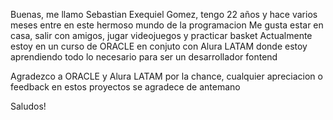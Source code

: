 Buenas, me llamo Sebastian Exequiel Gomez, tengo 22 años y hace varios meses entre en este hermoso mundo de la programacion
Me gusta estar en casa, salir con amigos, jugar videojuegos y practicar basket 
Actualmente estoy en un curso de ORACLE en conjuto con Alura LATAM donde estoy aprendiendo todo lo necesario para ser un desarrollador fontend

Agradezco a ORACLE y Alura LATAM por la chance, cualquier apreciacion o feedback en estos proyectos se agradece de antemano

Saludos!
